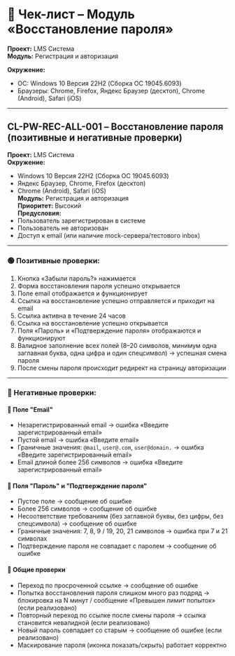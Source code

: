 # 📑 Чек-лист – Модуль «Восстановление пароля»

**Проект:** LMS Система  
**Модуль:** Регистрация и авторизация    

**Окружение:**
- ОС: Windows 10 Версия 22H2 (Сборка ОС 19045.6093)  
- Браузеры: Chrome, Firefox, Яндекс Браузер (десктоп), Chrome (Android), Safari (iOS)

---

## CL-PW-REC-ALL-001 – Восстановление пароля (позитивные и негативные проверки)

**Проект:** LMS Система  
**Окружение:**  
- Windows 10 Версия 22H2 (Сборка ОС 19045.6093)  
- Яндекс Браузер, Chrome, Firefox (десктоп)  
- Chrome (Android), Safari (iOS)  
**Модуль:** Регистрация и авторизация  
**Приоритет:** Высокий  
**Предусловия:**  
- Пользователь зарегистрирован в системе  
- Пользователь не авторизован  
- Доступ к email (или наличие mock-сервера/тестового inbox)  

---

### 🟢 Позитивные проверки:

1. Кнопка «Забыли пароль?» нажимается  
2. Форма восстановления пароля успешно открывается  
3. Поле email отображается и функционирует  
4. Ссылка на восстановление успешно отправляется и приходит на email  
5. Ссылка активна в течение 24 часов  
6. Ссылка на восстановление успешно открывается  
7. Поля «Пароль» и «Подтверждение пароля» отображаются и функционируют  
8. Валидное заполнение всех полей (8–20 символов, минимум одна заглавная буква, одна цифра и один спецсимвол) → успешная смена пароля  
9. После смены пароля происходит редирект на страницу авторизации  

---

### 🔴 Негативные проверки:

#### 🔹 Поле "Email"

- Незарегистрированный email → ошибка «Введите зарегистрированный email»  
- Пустой email → ошибка «Введите email»  
- Граничные значения: `@mail`, `user@.com`, `user@domain.` → ошибка «Введите зарегистрированный email»  
- Email длиной более 256 символов → ошибка «Введите зарегистрированный email»  

#### 🔹 Поля "Пароль" и "Подтверждение пароля"

- Пустое поле → сообщение об ошибке  
- Более 256 символов → сообщение об ошибке  
- Несоответствие требованиям (без заглавной буквы, без цифры, без спецсимвола) → сообщение об ошибке  
- Граничные значения: 7, 8, 9 / 19, 20, 21 символов → ошибка при 7 и 21 символах  
- Подтверждение пароля не совпадает с паролем → сообщение об ошибке  

#### 🔹 Общие проверки

- Переход по просроченной ссылке → сообщение об ошибке  
- Попытка восстановления пароля слишком много раз подряд → блокировка на N минут / сообщение «Превышен лимит попыток» (если реализовано)  
- Повторный переход по ссылке после смены пароля → ссылка становится невалидной (если реализовано)  
- Новый пароль совпадает со старым → сообщение об ошибке (если реализовано)  
- Маскирование пароля (иконка показать/скрыть) работает корректно  
